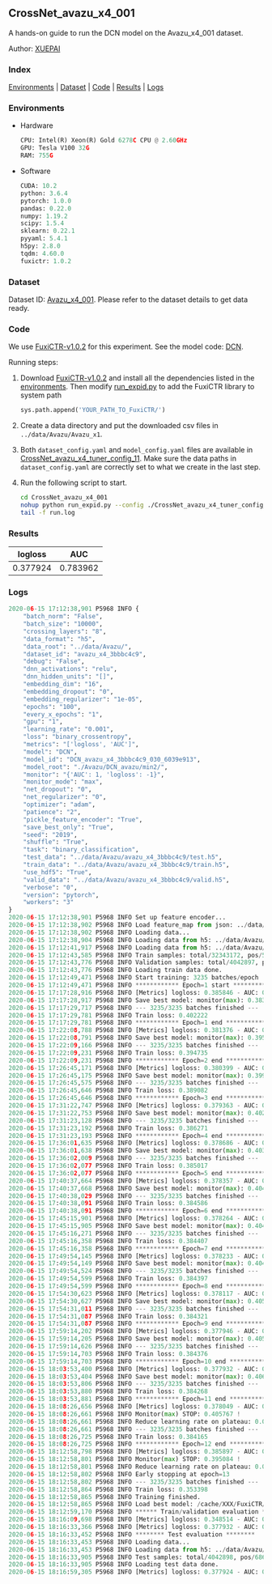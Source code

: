 ## CrossNet_avazu_x4_001

A hands-on guide to run the DCN model on the Avazu_x4_001 dataset.

Author: [XUEPAI](https://github.com/xue-pai)

### Index
[Environments](#Environments) | [Dataset](#Dataset) | [Code](#Code) | [Results](#Results) | [Logs](#Logs)

### Environments
+ Hardware

  ```python
  CPU: Intel(R) Xeon(R) Gold 6278C CPU @ 2.60GHz
  GPU: Tesla V100 32G
  RAM: 755G

  ```

+ Software

  ```python
  CUDA: 10.2
  python: 3.6.4
  pytorch: 1.0.0
  pandas: 0.22.0
  numpy: 1.19.2
  scipy: 1.5.4
  sklearn: 0.22.1
  pyyaml: 5.4.1
  h5py: 2.8.0
  tqdm: 4.60.0
  fuxictr: 1.0.2
  ```

### Dataset
Dataset ID: [Avazu_x4_001](https://github.com/openbenchmark/BARS/blob/master/ctr_prediction/datasets/Avazu/README.md#Avazu_x4_001). Please refer to the dataset details to get data ready.

### Code

We use [FuxiCTR-v1.0.2](https://github.com/xue-pai/FuxiCTR/tree/v1.0.2) for this experiment. See the model code: [DCN](https://github.com/xue-pai/FuxiCTR/blob/v1.0.2/fuxictr/pytorch/models/DCN.py).

Running steps:

1. Download [FuxiCTR-v1.0.2](https://github.com/xue-pai/FuxiCTR/archive/refs/tags/v1.0.2.zip) and install all the dependencies listed in the [environments](#environments). Then modify [run_expid.py](./run_expid.py#L5) to add the FuxiCTR library to system path
    
    ```python
    sys.path.append('YOUR_PATH_TO_FuxiCTR/')
    ```

2. Create a data directory and put the downloaded csv files in `../data/Avazu/Avazu_x1`.

3. Both `dataset_config.yaml` and `model_config.yaml` files are available in [CrossNet_avazu_x4_tuner_config_11](./CrossNet_avazu_x4_tuner_config_11). Make sure the data paths in `dataset_config.yaml` are correctly set to what we create in the last step.

4. Run the following script to start.

    ```bash
    cd CrossNet_avazu_x4_001
    nohup python run_expid.py --config ./CrossNet_avazu_x4_tuner_config_11 --expid DCN_avazu_x4_030_85717c33 --gpu 0 > run.log &
    tail -f run.log
    ```

### Results

| logloss | AUC  |
|:--------------------:|:--------------------:|
| 0.377924 | 0.783962  |


### Logs
```python
2020-06-15 17:12:38,901 P5968 INFO {
    "batch_norm": "False",
    "batch_size": "10000",
    "crossing_layers": "8",
    "data_format": "h5",
    "data_root": "../data/Avazu/",
    "dataset_id": "avazu_x4_3bbbc4c9",
    "debug": "False",
    "dnn_activations": "relu",
    "dnn_hidden_units": "[]",
    "embedding_dim": "16",
    "embedding_dropout": "0",
    "embedding_regularizer": "1e-05",
    "epochs": "100",
    "every_x_epochs": "1",
    "gpu": "1",
    "learning_rate": "0.001",
    "loss": "binary_crossentropy",
    "metrics": "['logloss', 'AUC']",
    "model": "DCN",
    "model_id": "DCN_avazu_x4_3bbbc4c9_030_6039e913",
    "model_root": "./Avazu/DCN_avazu/min2/",
    "monitor": "{'AUC': 1, 'logloss': -1}",
    "monitor_mode": "max",
    "net_dropout": "0",
    "net_regularizer": "0",
    "optimizer": "adam",
    "patience": "2",
    "pickle_feature_encoder": "True",
    "save_best_only": "True",
    "seed": "2019",
    "shuffle": "True",
    "task": "binary_classification",
    "test_data": "../data/Avazu/avazu_x4_3bbbc4c9/test.h5",
    "train_data": "../data/Avazu/avazu_x4_3bbbc4c9/train.h5",
    "use_hdf5": "True",
    "valid_data": "../data/Avazu/avazu_x4_3bbbc4c9/valid.h5",
    "verbose": "0",
    "version": "pytorch",
    "workers": "3"
}
2020-06-15 17:12:38,901 P5968 INFO Set up feature encoder...
2020-06-15 17:12:38,902 P5968 INFO Load feature_map from json: ../data/Avazu/avazu_x4_3bbbc4c9/feature_map.json
2020-06-15 17:12:38,902 P5968 INFO Loading data...
2020-06-15 17:12:38,904 P5968 INFO Loading data from h5: ../data/Avazu/avazu_x4_3bbbc4c9/train.h5
2020-06-15 17:12:41,917 P5968 INFO Loading data from h5: ../data/Avazu/avazu_x4_3bbbc4c9/valid.h5
2020-06-15 17:12:43,585 P5968 INFO Train samples: total/32343172, pos/5492052, neg/26851120, ratio/16.98%
2020-06-15 17:12:43,776 P5968 INFO Validation samples: total/4042897, pos/686507, neg/3356390, ratio/16.98%
2020-06-15 17:12:43,776 P5968 INFO Loading train data done.
2020-06-15 17:12:49,471 P5968 INFO Start training: 3235 batches/epoch
2020-06-15 17:12:49,471 P5968 INFO ************ Epoch=1 start ************
2020-06-15 17:17:28,916 P5968 INFO [Metrics] logloss: 0.385846 - AUC: 0.769730
2020-06-15 17:17:28,917 P5968 INFO Save best model: monitor(max): 0.383884
2020-06-15 17:17:29,717 P5968 INFO --- 3235/3235 batches finished ---
2020-06-15 17:17:29,781 P5968 INFO Train loss: 0.402222
2020-06-15 17:17:29,781 P5968 INFO ************ Epoch=1 end ************
2020-06-15 17:22:08,788 P5968 INFO [Metrics] logloss: 0.381376 - AUC: 0.777351
2020-06-15 17:22:08,791 P5968 INFO Save best model: monitor(max): 0.395975
2020-06-15 17:22:09,166 P5968 INFO --- 3235/3235 batches finished ---
2020-06-15 17:22:09,231 P5968 INFO Train loss: 0.394735
2020-06-15 17:22:09,231 P5968 INFO ************ Epoch=2 end ************
2020-06-15 17:26:45,171 P5968 INFO [Metrics] logloss: 0.380399 - AUC: 0.779506
2020-06-15 17:26:45,175 P5968 INFO Save best model: monitor(max): 0.399107
2020-06-15 17:26:45,575 P5968 INFO --- 3235/3235 batches finished ---
2020-06-15 17:26:45,646 P5968 INFO Train loss: 0.389082
2020-06-15 17:26:45,646 P5968 INFO ************ Epoch=3 end ************
2020-06-15 17:31:22,747 P5968 INFO [Metrics] logloss: 0.379363 - AUC: 0.781384
2020-06-15 17:31:22,753 P5968 INFO Save best model: monitor(max): 0.402020
2020-06-15 17:31:23,128 P5968 INFO --- 3235/3235 batches finished ---
2020-06-15 17:31:23,192 P5968 INFO Train loss: 0.386271
2020-06-15 17:31:23,193 P5968 INFO ************ Epoch=4 end ************
2020-06-15 17:36:01,635 P5968 INFO [Metrics] logloss: 0.378686 - AUC: 0.782366
2020-06-15 17:36:01,638 P5968 INFO Save best model: monitor(max): 0.403680
2020-06-15 17:36:02,009 P5968 INFO --- 3235/3235 batches finished ---
2020-06-15 17:36:02,077 P5968 INFO Train loss: 0.385017
2020-06-15 17:36:02,077 P5968 INFO ************ Epoch=5 end ************
2020-06-15 17:40:37,664 P5968 INFO [Metrics] logloss: 0.378357 - AUC: 0.783052
2020-06-15 17:40:37,668 P5968 INFO Save best model: monitor(max): 0.404695
2020-06-15 17:40:38,029 P5968 INFO --- 3235/3235 batches finished ---
2020-06-15 17:40:38,091 P5968 INFO Train loss: 0.384586
2020-06-15 17:40:38,091 P5968 INFO ************ Epoch=6 end ************
2020-06-15 17:45:15,901 P5968 INFO [Metrics] logloss: 0.378264 - AUC: 0.783087
2020-06-15 17:45:15,905 P5968 INFO Save best model: monitor(max): 0.404823
2020-06-15 17:45:16,271 P5968 INFO --- 3235/3235 batches finished ---
2020-06-15 17:45:16,358 P5968 INFO Train loss: 0.384407
2020-06-15 17:45:16,358 P5968 INFO ************ Epoch=7 end ************
2020-06-15 17:49:54,145 P5968 INFO [Metrics] logloss: 0.378233 - AUC: 0.783185
2020-06-15 17:49:54,149 P5968 INFO Save best model: monitor(max): 0.404952
2020-06-15 17:49:54,524 P5968 INFO --- 3235/3235 batches finished ---
2020-06-15 17:49:54,599 P5968 INFO Train loss: 0.384397
2020-06-15 17:49:54,599 P5968 INFO ************ Epoch=8 end ************
2020-06-15 17:54:30,623 P5968 INFO [Metrics] logloss: 0.378117 - AUC: 0.783642
2020-06-15 17:54:30,627 P5968 INFO Save best model: monitor(max): 0.405525
2020-06-15 17:54:31,011 P5968 INFO --- 3235/3235 batches finished ---
2020-06-15 17:54:31,087 P5968 INFO Train loss: 0.384321
2020-06-15 17:54:31,087 P5968 INFO ************ Epoch=9 end ************
2020-06-15 17:59:14,202 P5968 INFO [Metrics] logloss: 0.377946 - AUC: 0.783732
2020-06-15 17:59:14,205 P5968 INFO Save best model: monitor(max): 0.405786
2020-06-15 17:59:14,626 P5968 INFO --- 3235/3235 batches finished ---
2020-06-15 17:59:14,703 P5968 INFO Train loss: 0.384376
2020-06-15 17:59:14,703 P5968 INFO ************ Epoch=10 end ************
2020-06-15 18:03:53,400 P5968 INFO [Metrics] logloss: 0.377932 - AUC: 0.783950
2020-06-15 18:03:53,404 P5968 INFO Save best model: monitor(max): 0.406018
2020-06-15 18:03:53,806 P5968 INFO --- 3235/3235 batches finished ---
2020-06-15 18:03:53,880 P5968 INFO Train loss: 0.384268
2020-06-15 18:03:53,881 P5968 INFO ************ Epoch=11 end ************
2020-06-15 18:08:26,656 P5968 INFO [Metrics] logloss: 0.378049 - AUC: 0.783816
2020-06-15 18:08:26,661 P5968 INFO Monitor(max) STOP: 0.405767 !
2020-06-15 18:08:26,661 P5968 INFO Reduce learning rate on plateau: 0.000100
2020-06-15 18:08:26,661 P5968 INFO --- 3235/3235 batches finished ---
2020-06-15 18:08:26,725 P5968 INFO Train loss: 0.384165
2020-06-15 18:08:26,725 P5968 INFO ************ Epoch=12 end ************
2020-06-15 18:12:58,798 P5968 INFO [Metrics] logloss: 0.385897 - AUC: 0.780981
2020-06-15 18:12:58,801 P5968 INFO Monitor(max) STOP: 0.395084 !
2020-06-15 18:12:58,801 P5968 INFO Reduce learning rate on plateau: 0.000010
2020-06-15 18:12:58,802 P5968 INFO Early stopping at epoch=13
2020-06-15 18:12:58,802 P5968 INFO --- 3235/3235 batches finished ---
2020-06-15 18:12:58,864 P5968 INFO Train loss: 0.353398
2020-06-15 18:12:58,865 P5968 INFO Training finished.
2020-06-15 18:12:58,865 P5968 INFO Load best model: /cache/XXX/FuxiCTR/benchmarks/Avazu/DCN_avazu/min2/avazu_x4_3bbbc4c9/DCN_avazu_x4_3bbbc4c9_030_6039e913_model.ckpt
2020-06-15 18:12:59,170 P5968 INFO ****** Train/validation evaluation ******
2020-06-15 18:16:09,698 P5968 INFO [Metrics] logloss: 0.348514 - AUC: 0.830079
2020-06-15 18:16:33,366 P5968 INFO [Metrics] logloss: 0.377932 - AUC: 0.783950
2020-06-15 18:16:33,452 P5968 INFO ******** Test evaluation ********
2020-06-15 18:16:33,453 P5968 INFO Loading data...
2020-06-15 18:16:33,453 P5968 INFO Loading data from h5: ../data/Avazu/avazu_x4_3bbbc4c9/test.h5
2020-06-15 18:16:33,905 P5968 INFO Test samples: total/4042898, pos/686507, neg/3356391, ratio/16.98%
2020-06-15 18:16:33,905 P5968 INFO Loading test data done.
2020-06-15 18:16:59,305 P5968 INFO [Metrics] logloss: 0.377924 - AUC: 0.783962

```
